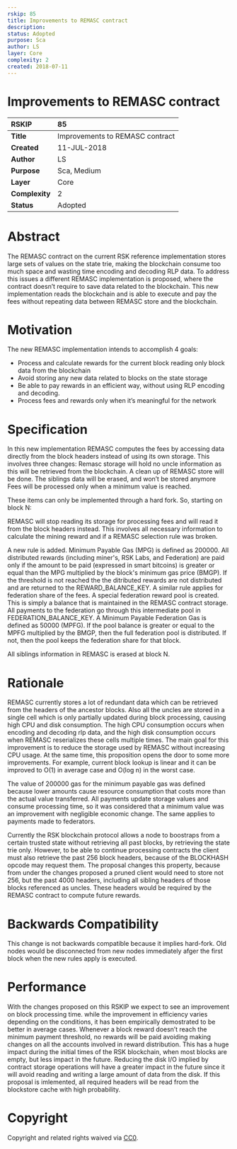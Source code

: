 ```yaml
---
rskip: 85
title: Improvements to REMASC contract
description: 
status: Adopted
purpose: Sca
author: LS
layer: Core
complexity: 2
created: 2018-07-11
---
```

#  **Improvements to REMASC contract**  

| RSKIP          | 85                              |
| :------------- | :-----------------------------  |
| **Title**      | Improvements to REMASC contract |
| **Created**    | 11-JUL-2018                     |
| **Author**     | LS                              |
| **Purpose**    | Sca, Medium                     |
| **Layer**      | Core                            |
| **Complexity** | 2                               |
| **Status**     | Adopted                           |

# Abstract

The REMASC contract on the current RSK reference implementation stores large sets of values on the state trie, making the blockchain consume too much space and wasting time encoding and decoding RLP data. To address this issues a different REMASC implementation is proposed, where the contract doesn’t require to save data related to the blockchain. This new implementation reads the blockchain and is able to execute and pay the fees without repeating data between REMASC store and the blockchain. 

# Motivation

The new REMASC implementation intends to accomplish 4 goals:
* Process and calculate rewards for the current block reading only block data from the blockchain
* Avoid storing any new data related to blocks on the state storage
* Be able to pay rewards in an efficient way, without using RLP encoding and decoding.
* Process fees and rewards only when it’s meaningful for the network

# Specification

In this new implementation REMASC computes the fees by accessing data directly from the block headers instead of using its own storage. This involves three changes:
Remasc storage will hold no uncle information as this will be retrieved from the blockchain.
A clean up of REMASC store will be done. The siblings data will be erased, and won’t be stored anymore
Fees will be processed only when a minimum value is reached.

These items can only be implemented through a hard fork.
So, starting on block N:

REMASC will stop reading its storage for processing fees and will read it from the block headers instead. This involves all necessary information to calculate the mining reward and if a REMASC selection rule was broken. 

A new rule is added. Minimum Payable Gas (MPG) is defined as 200000. All distributed rewards (including miner's, RSK Labs, and Federation) are paid only if the amount to be paid (expressed in smart bitcoins) is greater or equal than the MPG multiplied by the block's minimum gas price (BMGP). If the threshold is not reached the the ditributed rewards are not distributed and are returned to the REWARD_BALANCE_KEY. A similar rule applies for federation share of the fees. A special federation reward pool is created. This is simply a balance that is maintained in the REMASC contract storage. All payments to the federation go through this intermediate pool in FEDERATION_BALANCE_KEY. A Minimum Payable Federation Gas is defined as 50000 (MPFG). If the pool balance is greater or equal to the MPFG multiplied by the BMGP, then the full federation pool is distributed. If not, then the pool keeps the federation share for that block. 

All siblings information in REMASC is erased at block N.

# Rationale

REMASC currently stores a lot of redundant data which can be retrieved from the headers of the ancestor blocks. Also all the uncles are stored in a single cell which is only partially updated during block processing, causing high CPU and disk consumption. The high CPU consumption occurs when encoding and decoding rlp data, and the high disk consumption occurs when REMASC reserializes these cells multiple times.
The main goal for this improvement is to reduce the storage used by REMASC without increasing CPU usage. At the same time, this proposition opens the door to some more improvements. For example, current block lookup is linear and it can be improved to O(1) in average case and O(log n) in the worst case.

The value of 200000 gas for the minimum payable gas was defined because lower amounts cause resource consumption that costs more than the actual value transferred. All payments update storage values and consume processing time, so it was considered that a minimum value was an improvement with negligible economic change. The same applies to payments made to federators.

Currently the RSK blockchain protocol allows a node to boostraps from a certain trusted state without retrieving all past blocks, by retrieving the state trie only. However, to be able to continue processing contracts the client must also retrieve the past 256 block headers, because of the BLOCKHASH opcode may request them. The proposal changes this property, because from under the changes proposed a  pruned client would need to store not 256, but the past 4000 headers, including all sibling headers of those blocks referenced as uncles. These headers would be required by the REMASC contract to compute future rewards.

# Backwards Compatibility

This change is not backwards compatible because it implies hard-fork. Old nodes would be disconnected from new nodes immediately afger the first block when the new rules apply is executed.

# Performance

With the changes proposed on this RSKIP we expect to see an improvement on block processing time. while the improvement in efficiency varies depending on the conditions, it has been empirically demostrated to be better in average cases. 
Whenever a block reward doesn’t reach the minimum payment threshold, no rewards will be paid avoiding making changes on all the accounts involved in reward distribution. This has a huge impact during the initial times of the RSK blockchain, when most blocks are empty, but less impact in the future.  Reducing the disk I/O implied by contract storage operations will have a greater impact in the future since it will avoid reading and writing a large amount of data from the disk. If this proposal is imlemented, all required headers will be read from the blockstore cache with high probability.

# **Copyright**

Copyright and related rights waived via [CC0](https://creativecommons.org/publicdomain/zero/1.0/).
